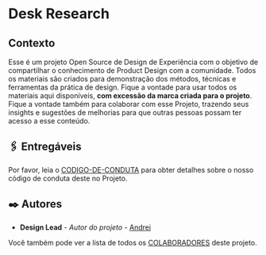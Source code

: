# Desk Research

## Contexto

Esse é um projeto Open Source de Design de Experiência com o objetivo de compartilhar o conhecimento de Product Design com a comunidade. Todos os materiais são criados para demonstração dos  métodos, técnicas e ferramentas da prática de design. Fique a vontade para usar todos os materiais aqui disponíveis, **com excessão da marca criada para o projeto**. Fique a vontade também para colaborar com esse Projeto, trazendo seus insights e sugestões de melhorias para que outras pessoas possam ter acesso a esse conteúdo.

## 🖇️ Entregáveis

Por favor, leia o [CODIGO-DE-CONDUTA](https://github.com/designexperimental/projeto-atletika/blob/main/CODIGO-DE-CONDUTA.md) para obter detalhes sobre o nosso código de conduta deste no Projeto.

## ✒️ Autores

* **Design Lead** - *Autor do projeto* - [Andrei](https://github.com/andreiomega)

Você também pode ver a lista de todos os [COLABORADORES](https://github.com/designexperimental/projeto-atletika/blob/main/COLABORADORES.md) deste projeto.

